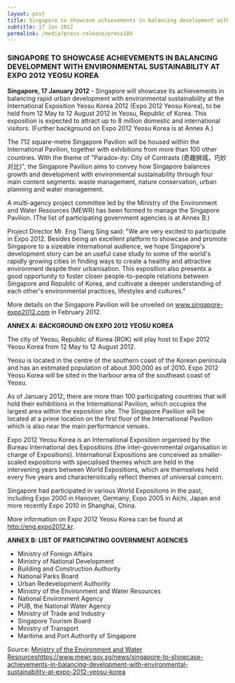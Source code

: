 ```yaml
---
layout: post
title: Singapore to showcase achievements in balancing development with environmental sustainability at Expo 2012 Yeosu Korea
subtitle: 17 Jan 2012
permalink: /media/press-release/press108
---
```


### SINGAPORE TO SHOWCASE ACHIEVEMENTS IN BALANCING DEVELOPMENT WITH ENVIRONMENTAL SUSTAINABILITY AT EXPO 2012 YEOSU KOREA

**Singapore, 17 January 2012** - Singapore will showcase its achievements in balancing rapid urban development with environmental sustainability at the International Exposition Yeosu Korea 2012 (Expo 2012 Yeosu Korea), to be held from 12 May to 12 August 2012 in Yeosu, Republic of Korea. This exposition is expected to attract up to 8 million domestic and international visitors. (Further background on Expo 2012 Yeosu Korea is at Annex A.)

The 712 square-metre Singapore Pavilion will be housed within the International Pavilion, together with exhibitions from more than 100 other countries. With the theme of "Paradox-ity: City of Contrasts (奇趣狮城，巧妙对比)", the Singapore Pavilion aims to convey how Singapore balances growth and development with environmental sustainability through four main content segments: waste management, nature conservation, urban planning and water management.

A multi-agency project committee led by the Ministry of the Environment and Water Resources (MEWR) has been formed to manage the Singapore Pavilion. (The list of participating government agencies is at Annex B.)

Project Director Mr. Eng Tiang Sing said: "We are very excited to participate in Expo 2012. Besides being an excellent platform to showcase and promote Singapore to a sizeable international audience, we hope Singapore's development story can be an useful case study to some of the world's rapidly growing cities in finding ways to create a healthy and attractive environment despite their urbanisation. This exposition also presents a good opportunity to foster closer people-to-people relations between Singapore and Republic of Korea, and cultivate a deeper understanding of each other's environmental practices, lifestyles and cultures."

More details on the Singapore Pavilion will be unveiled on www.singapore-expo2012.com in February 2012.

**ANNEX A: BACKGROUND ON EXPO 2012 YEOSU KOREA**

The city of Yeosu, Republic of Korea (ROK) will play host to Expo 2012 Yeosu Korea from 12 May to 12 August 2012.

Yeosu is located in the centre of the southern coast of the Korean peninsula and has an estimated population of about 300,000 as of 2010. Expo 2012 Yeosu Korea will be sited in the harbour area of the southeast coast of Yeosu.

As of January 2012, there are more than 100 participating countries that will hold their exhibitions in the International Pavilion, which occupies the largest area within the exposition site. The Singapore Pavilion will be located at a prime location on the first floor of the International Pavilion which is also near the main performance venues.

Expo 2012 Yeosu Korea is an International Exposition organised by the Bureau International des Expositions (the inter-governmental organisation in charge of Expositions). International Expositions are conceived as smaller-scaled expositions with specialised themes which are held in the intervening years between World Expositions, which are themselves held every five years and characteristically reflect themes of universal concern.

Singapore had participated in various World Expositions in the past, including Expo 2000 in Hanover, Germany, Expo 2005 in Aichi, Japan and more recently Expo 2010 in Shanghai, China.

More information on Expo 2012 Yeosu Korea can be found at [<a href="http://eng.expo2012.kr/main.html" target="_blank">http://eng.expo2012.kr</a>](http://eng.expo2012.kr/main.html).

**ANNEX B: LIST OF PARTICIPATING GOVERNMENT AGENCIES**

* Ministry of Foreign Affairs
* Ministry of National Development
* Building and Construction Authority
* National Parks Board
* Urban Redevelopment Authority
* Ministry of the Environment and Water Resources
* National Environment Agency
* PUB, the National Water Agency
* Ministry of Trade and Industry
* Singapore Tourism Board
* Ministry of Transport
* Maritime and Port Authority of Singapore

Source: [<a href="https://www.mewr.gov.sg/news/singapore-to-showcase-achievements-in-balancing-development-with-environmental-sustainability-at-expo-2012-yeosu-korea" target="_blank">Ministry of the Environment and Water Resources</a>](http://www.jtc.gov.sg/industrial-land-and-space/Pages/cleantech-park.aspx)https://www.mewr.gov.sg/news/singapore-to-showcase-achievements-in-balancing-development-with-environmental-sustainability-at-expo-2012-yeosu-korea